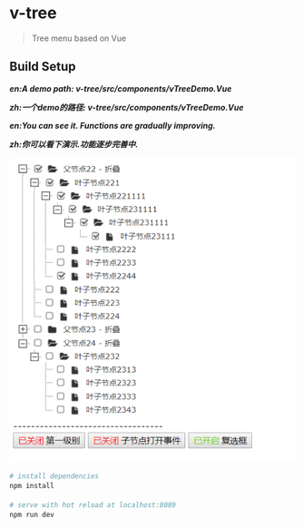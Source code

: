 # v-tree

> Tree menu based on Vue

## Build Setup
***en:A demo path: v-tree/src/components/vTreeDemo.Vue***

***zh:一个demo的路径: v-tree/src/components/vTreeDemo.Vue***

***en:You can see it. Functions are gradually improving.***  

***zh:你可以看下演示.功能逐步完善中.***  

![image](https://github.com/lenosp/v-tree/blob/master/TIM%E6%88%AA%E5%9B%BE20181202211248.png)


``` bash
# install dependencies
npm install

# serve with hot reload at localhost:8089
npm run dev
```
